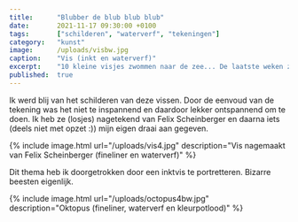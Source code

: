 ```yaml
---
title:      "Blubber de blub blub blub"
date:       2021-11-17 09:30:00 +0100
tags:       ["schilderen", "waterverf", "tekeningen"]
category:   "kunst"
image:      /uploads/visbw.jpg
caption:    "Vis (inkt en waterverf)"
excerpt:    "10 kleine visjes zwommen naar de zee... De laatste weken zijn er bij mij een aantal oceenbewoners op het papier verschenen. Zonder speciale reden. Gewoon leuk :)"
published:  true
---
```

Ik werd blij van het schilderen van deze vissen. Door de eenvoud van de tekening was het niet te inspannend en daardoor lekker ontspannend om te doen. Ik heb ze (losjes) nagetekend van Felix Scheinberger en daarna iets (deels niet met opzet :)) mijn eigen draai aan gegeven.

{% include image.html url="/uploads/vis4.jpg" description="Vis nagemaakt van Felix Scheinberger (fineliner en waterverf)" %}

Dit thema heb ik doorgetrokken door een inktvis te portretteren. Bizarre beesten eigenlijk.

{% include image.html url="/uploads/octopus4bw.jpg" description="Oktopus (fineliner, waterverf en kleurpotlood)" %}
